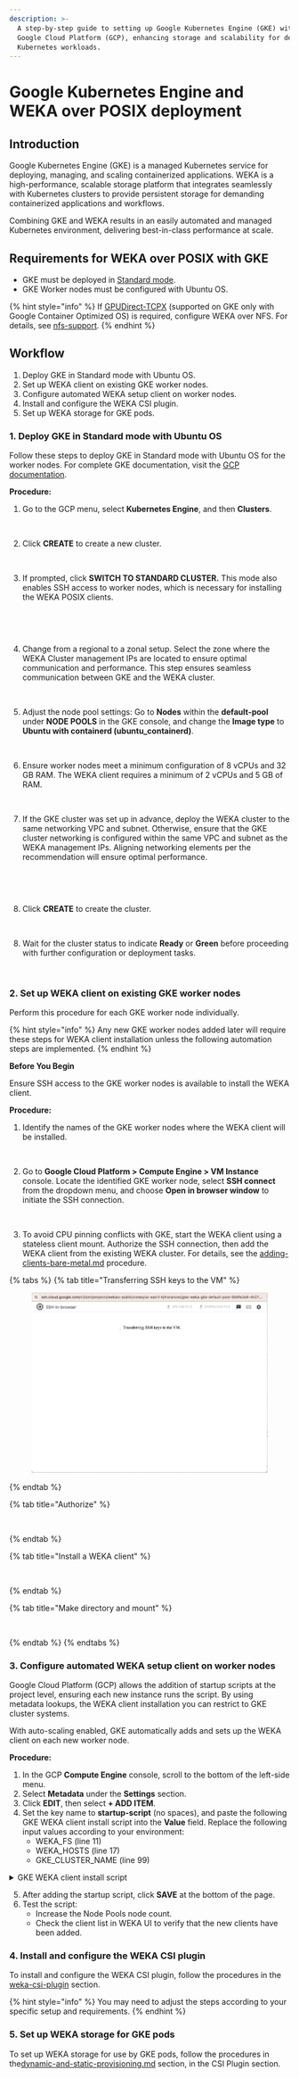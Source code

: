 ```yaml
---
description: >-
  A step-by-step guide to setting up Google Kubernetes Engine (GKE) with WEKA on
  Google Cloud Platform (GCP), enhancing storage and scalability for demanding
  Kubernetes workloads.
---
```


# Google Kubernetes Engine and WEKA over POSIX deployment

## Introduction

Google Kubernetes Engine (GKE) is a managed Kubernetes service for deploying, managing, and scaling containerized applications. WEKA is a high-performance, scalable storage platform that integrates seamlessly with Kubernetes clusters to provide persistent storage for demanding containerized applications and workflows.

Combining GKE and WEKA results in an easily automated and managed Kubernetes environment, delivering best-in-class performance at scale.

## Requirements for WEKA over POSIX with GKE

* GKE must be deployed in [Standard mode](https://cloud.google.com/kubernetes-engine/docs/concepts/choose-cluster-mode#why-standard).
* GKE Worker nodes must be configured with Ubuntu OS.

{% hint style="info" %}
If [GPUDirect-TCPX](https://cloud.google.com/compute/docs/gpus/gpudirect) (supported on GKE only with Google Container Optimized OS) is required, configure WEKA over NFS. For details, see [nfs-support](../../additional-protocols/nfs-support/ "mention").
{% endhint %}

## Workflow

1. Deploy GKE in Standard mode with Ubuntu OS.
2. Set up WEKA client on existing GKE worker nodes.
3. Configure automated WEKA setup client on worker nodes.
4. Install and configure the WEKA CSI plugin.
5. Set up WEKA storage for GKE pods.

### 1. Deploy GKE in Standard mode with Ubuntu OS

Follow these steps to deploy GKE in Standard mode with Ubuntu OS for the worker nodes. For complete GKE documentation, visit the [GCP documentation](https://cloud.google.com/kubernetes-engine/docs).

**Procedure:**

1. Go to the GCP menu, select **Kubernetes Engine**, and then **Clusters**.

<figure><img src="https://lh7-us.googleusercontent.com/docsz/AD_4nXe7js2-Za8ecCfalw-w36aPDcOhr0hYENsQqgUSppY_F7Pe9or1s4f1v66IIiwubpUticNNcYa_Tmg6CyWD_4RvOoDzzT_9LQKaPgly-ZRGf6PxtKYc4MGHLsFh2Fdt-WEyVLn3vDATLtXCNftjPy114YmK7pzHsCaC2OE42Q?key=pmcWhfRW5GQA1x-KXJSIuA" alt=""><figcaption></figcaption></figure>

2. Click **CREATE** to create a new cluster.

<figure><img src="https://lh7-us.googleusercontent.com/docsz/AD_4nXeWrY0z7zDdleUBG99xAOsY3l-cUgE21EWBxc1dnzumZL_vM0EzG0KJ3Br7KQYKri89UPX4-SAlT6Le48jCsXrBrdjhRNwheoug6LdqwE-Gmp8Od853-Wi2ntIcwfPTJ_Mt4E_dyrbr6_mRVevEdW1vdL3BY-rv9_lBnZ_-IQ?key=pmcWhfRW5GQA1x-KXJSIuA" alt=""><figcaption></figcaption></figure>

3. If prompted, click **SWITCH TO STANDARD CLUSTER.** This mode also enables SSH access to worker nodes, which is necessary for installing the WEKA POSIX clients.

<figure><img src="https://lh7-us.googleusercontent.com/docsz/AD_4nXdl3dWZ_WebOkRZtf0POFi5hXdG2x9HuBCNs65FcGPO65iIE1xvS6GqrqR8a8ANamnog77o-LrSWxBew7I6DHfHjTipsPMzO27DfeqsUlp1SWneMQtF-V1f65u8yNX8vxnH0cvMYtj3z2RxqEgqQXEJfDT2ZBnGPR77tqdo?key=pmcWhfRW5GQA1x-KXJSIuA" alt=""><figcaption></figcaption></figure>

<figure><img src="https://lh7-us.googleusercontent.com/docsz/AD_4nXdiqiPkERPHqtfvdnG-0Rc4CO81EKFALcIxkq14TSSBNZZJKsrMWWrdygnag4VArNi2D9sKYuRsYPoB5dEbAndQwNMIO4MW7uNUnSSrr511U9WAXzZtB2Ywe5yB4wbiTus7SOEsjUcT8ly9soro9WIUoTyDk6D0SL3ZaMP6qQ?key=pmcWhfRW5GQA1x-KXJSIuA" alt=""><figcaption></figcaption></figure>

4. Change from a regional to a zonal setup. Select the zone where the WEKA Cluster management IPs are located to ensure optimal communication and performance. This step ensures seamless communication between GKE and the WEKA cluster.

<figure><img src="https://lh7-us.googleusercontent.com/docsz/AD_4nXdWO4qd8vt3kllEoS8tNKUe205TcI0eE_hCSKtrhCx_aS4H5yKUY_vDlioa4P_1vZrBjRjyEuyTCYbR1E9Rc1QTqmIztZcy-gVBwEqAtSJ74mK0itx3PWWBj7OFE1-sjKf_HOfYIvbKtsHAe6goKNvCngssARLIYQ_Vxz7pfA?key=pmcWhfRW5GQA1x-KXJSIuA" alt=""><figcaption></figcaption></figure>

5. Adjust the node pool settings: Go to **Nodes** within the **default-pool** under **NODE POOLS** in the GKE console, and change the **Image type** to **Ubuntu with containerd (ubuntu\_containerd)**.

<figure><img src="https://lh7-us.googleusercontent.com/docsz/AD_4nXfYSvYN_gCungoz6cPuIxzppBGbC9RSvMlrgr3fbtCKMKplWi6hZLmEGNWzV1qBCJGB9JF-WekXnz4xRlQxiDoeDdvmB-jmbUjNQZaQRfnsbCZKzb66IK99WE0NmDxkUWIMvM1l-vq6fzqJZqp5vgso58hH8x5-pe6MIdSxNA?key=pmcWhfRW5GQA1x-KXJSIuA" alt=""><figcaption></figcaption></figure>

6. Ensure worker nodes meet a minimum configuration of 8 vCPUs and 32 GB RAM. The WEKA client requires a minimum of 2 vCPUs and 5 GB of RAM.

<figure><img src="https://lh7-us.googleusercontent.com/docsz/AD_4nXcjUHQIwEBPTZABA5tgX7d8XV53-88z5b8epKIc_fX9Q9qZuRcLPpiKLsKAoCrPZmE3Hj9Se5-VNLQvFWgrb6hATRyV9UikVxUn8gfqtWZ-CLdy3CdaFQDVpAJ8q7w1OZp6MVGUDIuTr2RlnLDFOAZELVqx2nOZvlG8u5qw?key=pmcWhfRW5GQA1x-KXJSIuA" alt=""><figcaption></figcaption></figure>

7. If the GKE cluster was set up in advance, deploy the WEKA cluster to the same networking VPC and subnet. Otherwise, ensure that the GKE cluster networking is configured within the same VPC and subnet as the WEKA management IPs. Aligning networking elements per the recommendation will ensure optimal performance.

<figure><img src="https://lh7-us.googleusercontent.com/docsz/AD_4nXc5P1eisd6vPHVpzOSOaqtDPiZ9PxkOgozRt0oDCkKB-TXCusX3_gQQcIwHNYkU6ag-G0BaDGpPhCQZAsVEUzHYON0wfu7RIQXpiJpaBW_PKxWtcCz9_MkPgtIXpqrlAtYazbfP-pnEMlAGROKPEM_XG_iDUtVwQ3tpKfQV5Q?key=pmcWhfRW5GQA1x-KXJSIuA" alt=""><figcaption></figcaption></figure>

<figure><img src="https://lh7-us.googleusercontent.com/docsz/AD_4nXfaaCA6140795DaNo8a0WRhUPIuVQk_hHDd1GZ8UHYlxGubV9rSC2YMYSmvA7I8RuxJA_4grBFyRldoeWv5_XJ_pT2ncMbGiRUNrXazd0gP54FK2hMLJrS5PgR1JSfA2YFU5uJ32RmJ8X5pZOh9czYvZ7X1UiBKtX2DCmt13Q?key=pmcWhfRW5GQA1x-KXJSIuA" alt=""><figcaption></figcaption></figure>

8. Click **CREATE** to create the cluster.

<figure><img src="https://lh7-us.googleusercontent.com/docsz/AD_4nXed4i-476nzMh0I-oJuiijDuDO4i7TguldIN-boK_Y2piO2y5coz8h4yzYJg_rPA8Z1K57ksz7IeIuTvya6x-0yuJRdSknbcazfrWSNa95FLpLCSwGO0DOsmT4Gv82mvH1l-ipYgL3WVdXlZucIFCpIeVmN9wYqtsiSyu9h7g?key=pmcWhfRW5GQA1x-KXJSIuA" alt=""><figcaption></figcaption></figure>

8. Wait for the cluster status to indicate **Ready** or **Green** before proceeding with further configuration or deployment tasks.

<figure><img src="https://lh7-us.googleusercontent.com/docsz/AD_4nXdVazQ4v1lXR7yEZAKt9Rqdt8YsPuBzOfjb0WAqW6H4U3AK-oJveh1wkOoHoLQwFl4E1UyRt1O_S4PcOwwY2S4_g_Llo1alkSPZvg37jAVt3m3I5uF8eAM2nGJ6lZ_E1tSx_iRYtV2_xwaDOAbaEMYBHuYdo7VWMELChHNEXQ?key=pmcWhfRW5GQA1x-KXJSIuA" alt=""><figcaption></figcaption></figure>

### 2. Set up WEKA client on existing GKE worker nodes

Perform this procedure for each GKE worker node individually.

{% hint style="info" %}
Any new GKE worker nodes added later will require these steps for WEKA client installation unless the following automation steps are implemented.
{% endhint %}

**Before You Begin**

Ensure SSH access to the GKE worker nodes is available to install the WEKA client.

**Procedure:**

1. Identify the names of the GKE worker nodes where the WEKA client will be installed.

<figure><img src="https://lh7-us.googleusercontent.com/docsz/AD_4nXf3Aik8MJkbu4UFVBH-Mfcc4YAUm-OFES2z5UHuDkv0KbWOn3mC7K5V0CaBw_BoSwWYhot70uiOQPuHSUb7KPGnkEc6mwbwQWXG6YGYWEsJ4uABlvtAnMt1KRXXoK7xe4gxXbKIICcwVXgTWEPNVQpOpumzH4FW36iOkTWo?key=pmcWhfRW5GQA1x-KXJSIuA" alt=""><figcaption></figcaption></figure>

2. Go to **Google Cloud Platform > Compute Engine > VM Instance** console. Locate the identified GKE worker node, select **SSH connect** from the dropdown menu, and choose **Open in browser window** to initiate the SSH connection.

<figure><img src="https://lh7-us.googleusercontent.com/docsz/AD_4nXfaFLru7kgPoKpFe9FplHvpt-yQs4oWT0FlnD8zwt6U7kRx9Krn1ezVpn7H6yWmiQkn8BqEQWsUPGyzbWF8LeW5XMnLh9R3Y2Uw5x4hJMYqdyfjQ-IRaw2cutTjJCJsJj7J8hxw-wAf27wa0U_yyrtevScRS8aJN84zEvcueQ?key=pmcWhfRW5GQA1x-KXJSIuA" alt=""><figcaption></figcaption></figure>

3. To avoid CPU pinning conflicts with GKE, start the WEKA client using a stateless client mount. Authorize the SSH connection, then add the WEKA client from the existing WEKA cluster. For details, see the [adding-clients-bare-metal.md](../bare-metal/adding-clients-bare-metal.md "mention") procedure.

{% tabs %}
{% tab title="Transferring SSH keys to the VM" %}
<figure><img src="../../.gitbook/assets/image (244).png" alt=""><figcaption></figcaption></figure>
{% endtab %}

{% tab title="Authorize" %}
<figure><img src="https://lh7-us.googleusercontent.com/docsz/AD_4nXdOp0Ga1pI1vr5uFQNTGoRd-Vxc2Kig6p-AMKetPUs_oYktzIXZnwQwxyotjie0sYL5SYS0umYQ1OUeZzVSjJSZVV755o8bFCTFeavWJQwsdIkwug3lPgIzFO1Dng--jJENpgTn053f5CzNgJZt8heLv5TCy_nw6eU3Kndo?key=pmcWhfRW5GQA1x-KXJSIuA" alt=""><figcaption></figcaption></figure>
{% endtab %}

{% tab title="Install a WEKA client" %}
<figure><img src="https://lh7-us.googleusercontent.com/docsz/AD_4nXdI8lv7DFfl-Y3ouYTikT3NHuvjSze6uWaG9pyUvEYGwAEenqVuxK2TN5P2senW4pUPMnlrp88pDFCFwGQ6ni2BohKU-AxaSFWFPrl46Hfju3Vx3QPuHRXYE5ZrTDzAciwaduSpazZgSYYRda_VAKmbQ15MXYgH1nVIRCIrQg?key=pmcWhfRW5GQA1x-KXJSIuA" alt=""><figcaption></figcaption></figure>
{% endtab %}

{% tab title="Make directory and mount" %}
<figure><img src="https://lh7-us.googleusercontent.com/docsz/AD_4nXd4h1rADicmGaJrhqe50gVcvmSoNxYeI_takFqIVELuqJ8oVB8p-PuNTgIBwIJPu-EFOoN9E89xJkfQs-Hy2237Gqf9vZKeZyw7JHZpdMrpZKnuqZDrkKWA-VZqm134DEmC3VqizjvG1f0_YH3i4IcJMiqVurUKR44TOuZv?key=pmcWhfRW5GQA1x-KXJSIuA" alt=""><figcaption></figcaption></figure>
{% endtab %}
{% endtabs %}

### 3.  Configure automated WEKA setup client on worker nodes

Google Cloud Platform (GCP) allows the addition of startup scripts at the project level, ensuring each new instance runs the script. By using metadata lookups, the WEKA client installation you can restrict to GKE cluster systems.

With auto-scaling enabled, GKE automatically adds and sets up the WEKA client on each new worker node.

**Procedure:**

1. In the GCP **Compute Engine** console, scroll to the bottom of the left-side menu.
2. Select **Metadata** under the **Settings** section.
3. Click **EDIT**, then select **+ ADD ITEM**.
4. Set the key name to **startup-script** (no spaces), and paste the following GKE WEKA client install script into the **Value** field. Replace the following input values according to your environment:
   * WEKA\_FS (line 11)
   * WEKA\_HOSTS (line 17)
   * GKE\_CLUSTER\_NAME (line 99)

<details>

<summary>GKE WEKA client install script</summary>

{% code lineNumbers="true" %}
```bash
curl -sS -H 'Metadata-Flavor: Google' 'http://metadata.google.internal/computeMetadata/v1/instance/?recursive=true&alt=json' | jq '.attributes."cluster-name"' -r

(
    #!/usr/bin/env bash

    set -euo pipefail

    DEBIAN_FRONTEND=noninteractive
    ROOT_MOUNT_DIR="${ROOT_MOUNT_DIR:-/root}"
    
    export WEKA_FS="default"

    # Mount point for weka filesystem
    export WEKA_MOUNT="/mnt/gkeclient"
    
    # Its good to add 2-3 servers in case one is not available 
    export WEKA_HOSTS="10.0.0.8,10.0.0.9,10.0.0.10"
    
    # Timeout for how long the client is inaccessible before being removed from the cluster
    
    # Default is 86400 (24hrs) in a more dynamic environment it can be lower. 
    export WEKA_CLIENTTIMEOUNT="3600"
    
    # Number of cores to add to WEKA FrontEnd.
    export WEKA_FRONTENDCORES=2
    
    # First IP taken from WEKA_HOSTS list to download the client from.
    export WEKA_DOWNLOADIP=$(echo "$WEKA_HOSTS" | cut -d',' -f1)
  
  
    echo "Installing dependencies"
    apt-get update
    apt-get install -y apt-transport-https curl gnupg lsb-release jq

    echo "Installing gcloud SDK"
    snap install google-cloud-sdk --classic

    echo "Getting node metadata"
    ALL_METADATA="$(curl -sS -H 'Metadata-Flavor: Google' 'http://metadata.google.internal/computeMetadata/v1/instance/?recursive=true&alt=json')"
    NODE_NAME="$(curl -sS http://metadata.google.internal/computeMetadata/v1/instance/name -H 'Metadata-Flavor: Google')"
    ZONE="$(curl -sS http://metadata.google.internal/computeMetadata/v1/instance/zone -H 'Metadata-Flavor: Google' | awk -F  "/" '{print $4}')"

    echo "Setting up disks"
    DISK_NAME="$NODE_NAME-wekadir"

    if ! gcloud compute disks list --filter="name:$DISK_NAME" | grep "$DISK_NAME" > /dev/null; then
        echo "Creating $DISK_NAME"
        gcloud compute disks create "$DISK_NAME" --size=$(( 1024*20 )) --zone="$ZONE"
    else
        echo "$DISK_NAME already exists"
    fi

    if ! gcloud compute instances describe "$NODE_NAME" --zone "$ZONE" --format '(disks[].source)' | grep "$DISK_NAME" > /dev/null; then
        echo "Attaching $DISK_NAME to $NODE_NAME"
        gcloud compute instances attach-disk "$NODE_NAME" --device-name=sdb --disk "$DISK_NAME" --zone "$ZONE"
    else
        echo "$DISK_NAME is already attached to $NODE_NAME"
    fi
    function create_wekaio_partition() {
        echo "--------------------------------------------"
        echo " Creating local filesystem on WekaIO volume "
        echo "--------------------------------------------"

        wekaiosw_device="/dev/sdb"
        if mount | grep -w $wekaiosw_device | grep -w /opt/weka; then
          echo "Weka volume is already mounted"
        else
          echo "Formatting and mounting Weka trace volume"
          mkfs.ext4 -L wekaiosw ${wekaiosw_device} || return 1
          mkdir -p /opt/weka || return 1
          mount $wekaiosw_device /opt/weka || return 1
          echo "LABEL=wekaiosw /opt/weka ext4 defaults 0 2" >>/etc/fstab
        fi
    }
    function prepare_weka_env() {
        echo "--------------- ENV ---------------"
        env
        echo "--------------- ENV ---------------"
        create_wekaio_partition || logger -s -t weka.install "Failed creating wekaio partition"
    }

    function start_weka_client() {
        prepare_weka_env
        if ! which weka; then
          echo "Installing agent from ${WEKA_DOWNLOADIP}"
          curl --fail --max-time 10 "http://${WEKA_DOWNLOADIP}:14000/dist/v1/install" | sh || logger -s -t weka.install "Failed installing agent from the first backend"
        else
          echo "Weka seems already installed, skipping agent install"
        fi
        mkdir -p ${WEKA_MOUNT}
        if mount | grep -w ${WEKA_MOUNT}; then
          echo "Weka filesystem seems already mounted on endpoint, skipping mount"
        else          
          mount -t wekafs ${WEKA_HOSTS}/${WEKA_FS} ${WEKA_MOUNT} -o remove_after_secs=${WEKA_CLIENTTIMEOUNT},num_cores=${WEKA_FRONTENDCORES},net=udp || logger -s -t weka.install "Error mounting filesystem"
        fi
    }

## Update to the name of the GKE cluster
GKE_CLUSTER_NAME=my-gke-cloud-name
GKE_METADATA_CLUSTER_NAME=$(curl -sS -H 'Metadata-Flavor: Google' 'http://metadata.google.internal/computeMetadata/v1/instance/?recursive=true&alt=json' | jq '.attributes."cluster-name"' -r)

if [ "$GKE_CLUSTER_NAME" != "GKE_METADATA_CLUSTER_NAME" ]; then
    echo "Instance does not belong to GKE cluster $GKE_CLUSTER_NAME. Skipping installation"
else
    echo "Instance belongs to GKE cluster, initializing Weka client installation"
    start_weka_client
fi

) >/root/startup.out 2>/root/startup.err
```
{% endcode %}



</details>

5. After adding the startup script, click **SAVE** at the bottom of the page.
6. Test the script:
   * Increase the Node Pools node count.
   * Check the client list in WEKA UI to verify that the new clients have been added.

### 4. Install and configure the WEKA CSI plugin

To install and configure the WEKA CSI plugin, follow the procedures in the [weka-csi-plugin](../../appendices/weka-csi-plugin/ "mention") section.

{% hint style="info" %}
You may need to adjust the steps according to your specific setup and requirements.
{% endhint %}

### 5. Set up WEKA storage for GKE pods

To set up WEKA storage for use by GKE pods, follow the procedures in the[dynamic-and-static-provisioning.md](../../appendices/weka-csi-plugin/dynamic-and-static-provisioning.md "mention") section, in the CSI Plugin section.
